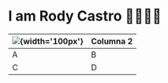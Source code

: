 # I am Rody Castro 👋👨🏻‍💻

|![](https://github.githubassets.com/images/modules/logos_page/GitHub-Mark.png){width='100px'}|Columna 2|
|--------|--------|
|    A    |    B    |
|    C    |    D    |
